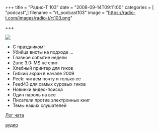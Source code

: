 +++
title = "Радио-Т 103"
date = "2008-09-14T09:11:00"
categories = [ "podcast",]
filename = "rt_podcast103"
image = "https://radio-t.com/images/radio-t/rt103.png"

+++

![](https://radio-t.com/images/radio-t/rt103.png)

- С праздником!
- Убийца висты на подходе ...
- Главное событие недели
- Zune 3.0: MS не спит
- Хлебный принтер для гиков
- Гибкий экран в начале 2009
- Peek: читаем почту и только ее
- Feed43 для самых суровых гиков
- Новинки видео-поиска
- Один пароль на все
- Писатели против электронных книг
- Темы наших слушателей

[Лог чата](http://chat.radio-t.com/logs/radio-t-103.html)

[аудио](https://cdn.radio-t.com/rt_podcast103.mp3)
<audio src="https://cdn.radio-t.com/rt_podcast103.mp3" preload="none"></audio>
